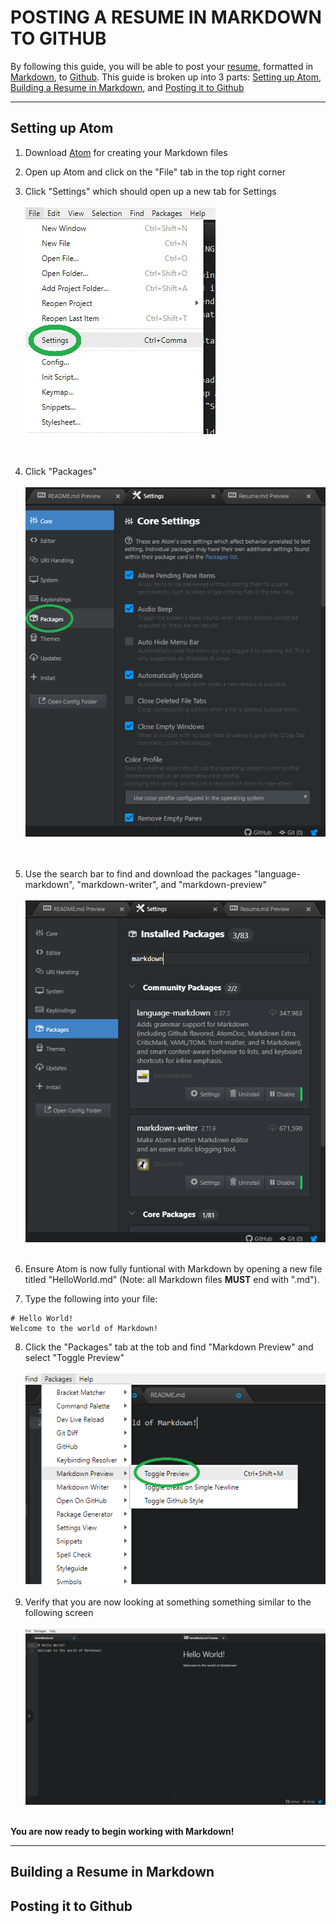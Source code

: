 # **POSTING A RESUME IN MARKDOWN TO GITHUB**

By following this guide, you will be able to post your [resume](https://bochk44.github.io/KBochResume.github/Resume), formatted in [Markdown](https://www.markdownguide.org/), to [Github](https://github.com/). This guide is broken up into 3 parts: <a href="#first_step">Setting up Atom</a>, <a href="#second_step">Building a Resume in Markdown</a>, and <a href="#third_step">Posting it to Github</a>

---

<a id="first_step">Setting up Atom</a>
---

1. Download [Atom](https://atom.io/) for creating your Markdown files
2. Open up Atom and click on the "File" tab in the top right corner
3. Click "Settings" which should open up a new tab for Settings<br> <br>
![Settings Screenshot](README_Pictures/Screenshot1.jpg) <br> <br> <br>
4. Click "Packages"<br> <br>
![Packages Tab Screenshot](README_Pictures/Screenshot2.png) <br> <br> <br>
5. Use the search bar to find and download the packages "language-markdown", "markdown-writer", and "markdown-preview" <br> <br>
![Packages Download Screenshot](README_Pictures/Screenshot3.png) <br> <br>

6. Ensure Atom is now fully funtional with Markdown by opening a new file titled "HelloWorld.md" (Note: all Markdown files __MUST__ end with ".md").
7. Type the following into your file:<br>
```
# Hello World!
Welcome to the world of Markdown!
```
8. Click the "Packages" tab at the tob and find "Markdown Preview" and select "Toggle Preview" <br> <br>
![Packages Screenshot](README_Pictures/Screenshot4.png) <br> <br>
9. Verify that you are now looking at something something similar to the following screen <br> <br>
![Packages Screenshot](README_Pictures/Screenshot5.png) <br> <br>

**You are now ready to begin working with Markdown!**

---

<a id="second_step">Building a Resume in Markdown</a>
---

<a id="third_step">Posting it to Github</a>
---
